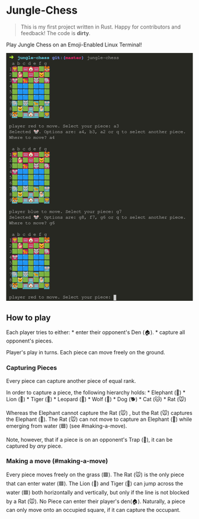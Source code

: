 # Jungle-Chess

> This is my first project written in Rust. Happy for contributors and feedback! The code is **dirty**.

Play Jungle Chess on an Emoji-Enabled Linux Terminal!

![terminal screenshot](screenshot.png)

## How to play

Each player tries to either: 
    * enter their opponent's Den (🏠). 
    * capture all opponent's pieces.

Player's play in turns. Each piece can move freely on the ground.

### Capturing Pieces

Every piece can capture another piece of equal rank.

In order to capture a piece, the following hierarchy holds:
    * Elephant (🐘)
    * Lion (🦁)
    * Tiger (🐯)
    * Leopard (🐆)
    * Wolf (🐺)
    * Dog (🐕)
    * Cat (🐱)
    * Rat (🐭)

Whereas the Elephant cannot capture the Rat (🐭) , but the Rat (🐭) captures the Elephant (🐘).
The Rat (🐭) can not move to capture an Elephant (🐘) while emerging from water (🟦) (see #making-a-move). 

Note, however, that if a piece is on an opponent's Trap (🥅), it can be captured by *any* piece.


### Making a move (#making-a-move)

Every piece moves freely on the grass (🟩).
The Rat (🐭) is the only piece that can enter water (🟦).
The Lion (🦁) and Tiger (🐯) can jump across the water (🟦) both horizontally and vertically, but only if the line is not blocked by a Rat (🐭).
No Piece can enter their player's den(🏠).
Naturally, a piece can only move onto an occupied square, if it can capture the occupant.
